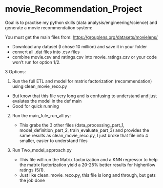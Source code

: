 # movie_Recommendation_Project
Goal is to practise my python skills (data analysis/engineering/science) and generate a movie recommendation system:

You must get the main files from: https://grouplens.org/datasets/movielens/
  - Download any dataset (I chose 10 million) and save it in your folder
  - convert all .dat files into .csv files
  - combine movie.csv and ratings.csv into movie_ratings.csv or your code won't run for option 1/2. 

3 Options:

1. Run the full ETL and model for matrix factorization (recommendation) using clean_movie_reco.py
  - But know that this file very long and is confusing to understand and just evalutes the model in the def main
  - Good for quick running

2. Run the main_fule_run_all.py:
   - This grabs the 3 other files (data_processing_part_1, model_definition_part_2, train_evaluate_part_3) and provides   the same results as clean_movie_reco.py, I just broke that file into 4 smaller, easier to understand files
  
3. Run Two_model_approach.py
   - This file will run the Matrix factorization and  a KNN regressor to help the matrix factorization yield a 20-25% better results for higher/low ratings (5/1).
   - Just like clean_movie_reco.py, this file is long and through, but gets the job done
  
